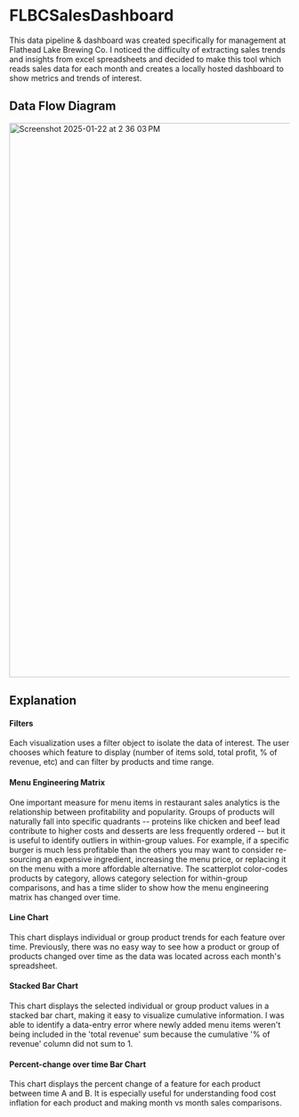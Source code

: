 # FLBCSalesDashboard

This data pipeline & dashboard was created specifically for management at Flathead Lake Brewing Co. I noticed the difficulty of extracting sales trends and insights from excel spreadsheets and decided to make this tool which reads sales data for each month and creates a locally hosted dashboard to show metrics and trends of interest. 

## Data Flow Diagram

<img width="995" alt="Screenshot 2025-01-22 at 2 36 03 PM" src="https://github.com/user-attachments/assets/71382eff-58dd-4c38-9dec-925cae7b7a2d" />

## Explanation

#### Filters

Each visualization uses a filter object to isolate the data of interest. The user chooses which feature to display (number of items sold, total profit, % of revenue, etc) and can filter by products and time range.

#### Menu Engineering Matrix

One important measure for menu items in restaurant sales analytics is the relationship between profitability and popularity. Groups of products will naturally fall into specific quadrants -- proteins like chicken and beef lead contribute to higher costs and desserts are less frequently ordered -- but it is useful to identify outliers in within-group values. For example, if a specific burger is much less profitable than the others you may want to consider re-sourcing an expensive ingredient, increasing the menu price, or replacing it on the menu with a more affordable alternative. The scatterplot color-codes products by category, allows category selection for within-group comparisons, and has a time slider to show how the menu engineering matrix has changed over time. 

#### Line Chart

This chart displays individual or group product trends for each feature over time. Previously, there was no easy way to see how a product or group of products changed over time as the data was located across each month's spreadsheet.

#### Stacked Bar Chart

This chart displays the selected individual or group product values in a stacked bar chart, making it easy to visualize cumulative information. I was able to identify a data-entry error where newly added menu items weren't being included in the 'total revenue' sum because the cumulative '% of revenue' column did not sum to 1.

#### Percent-change over time Bar Chart

This chart displays the percent change of a feature for each product between time A and B. It is especially useful for understanding food cost inflation for each product and making month vs month sales comparisons.



